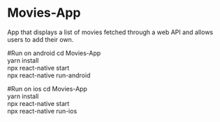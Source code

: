 # Movies-App
App that displays a list of movies fetched through a web API and allows users to add their own.

#Run on android 
cd Movies-App <br /> 
yarn install <br />
npx react-native start <br />
npx react-native run-android <br />
 
#Run on ios
cd Movies-App <br />
yarn install <br />
npx react-native start <br />
npx react-native run-ios  

